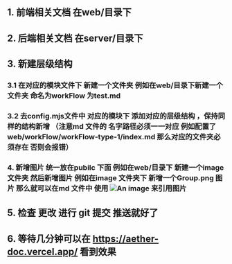 ## 1. 前端相关文档 在web/目录下

## 2. 后端相关文档 在server/目录下

## 3. 新建层级结构 

### 3.1 在对应的模块文件下 新建一个文件夹  例如在web/目录下新建一个文件夹 命名为workFlow 为test.md

### 3.2 去config.mjs文件中 对应的模块下 添加对应的层级结构 ，保持同样的结构新增 （注意md 文件的 名字路径必须一一对应 例如配置了web/workFlow/workFlow-type-1/index.md 那么对应的文件夹必须存在 否则会报错）

### 4. 新增图片  统一放在pubilc 下面 例如在web/目录下 新建一个image 文件夹 然后新增图片 例如在image 文件夹下 新增一个Group.png 图片 那么就可以在md 文件中 使用 ![An image](/Group.png) 来引用图片


## 5. 检查 更改 进行 git 提交 推送就好了


## 6. 等待几分钟可以在 https://aether-doc.vercel.app/ 看到效果


